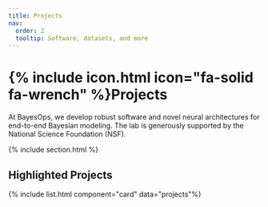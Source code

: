 ```yaml
---
title: Projects
nav:
  order: 2
  tooltip: Software, datasets, and more
---
```


# {% include icon.html icon="fa-solid fa-wrench" %}Projects

At BayesOps, we develop robust software and novel neural architectures for end-to-end Bayesian modeling. The lab is generously supported by the National Science Foundation (NSF).

{% include section.html %}

## Highlighted Projects

{% include list.html component="card" data="projects"%}
